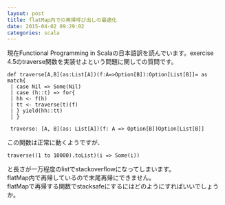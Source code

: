 ```yaml
---
layout: post
title: flatMap内での再帰呼び出しの最適化
date: 2015-04-02 09:29:02
categories: scala
---
```

<!-- {% raw %} -->
<p>現在Functional Programming in Scalaの日本語訳を読んでいます。exercise 4.5のtraverse関数を実装せよという問題に関しての質問です。</p>

<pre><code>def traverse[A,B](as:List[A])(f:A=&gt;Option[B]):Option[List[B]]= as match{
 | case Nil =&gt; Some(Nil)
 | case (h::t) =&gt; for{
 | hh &lt;- f(h)
 | tt &lt;- traverse(t)(f)
 | } yield(hh::tt)
 | }

 traverse: [A, B](as: List[A])(f: A =&gt; Option[B])Option[List[B]]
</code></pre>

<p>この関数は正常に動くようですが、</p>

<pre><code>traverse((1 to 10000).toList)(i =&gt; Some(i))
</code></pre>

<p>と長さが一万程度のlistでstackoverflowになってしまいます。<br>
flatMap内で再帰しているので末尾再帰にできません。<br>
flatMapで再帰する関数でstacksafeにするにはどのようにすればいいでしょうか。</p>
<!-- {% endraw %} -->
